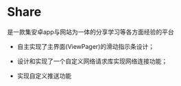 # Share

是一款集安卓app与网站为一体的分享学习等各方面经验的平台


- 自主实现了主界面(ViewPager)的滑动指示条设计；

- 设计和实现了一个自定义网络请求库实现网络连接功能；

- 实现自定义推送功能